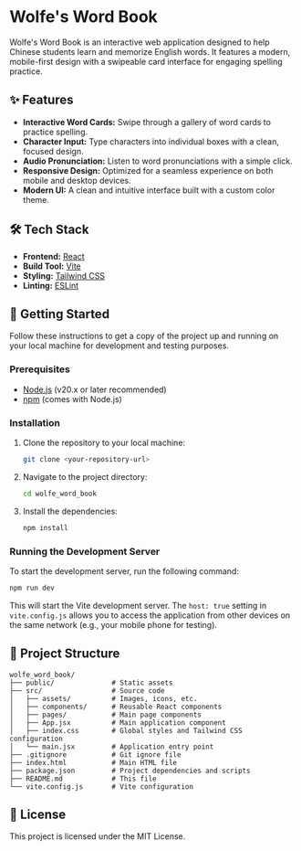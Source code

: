 # Wolfe's Word Book

Wolfe's Word Book is an interactive web application designed to help Chinese students learn and memorize English words. It features a modern, mobile-first design with a swipeable card interface for engaging spelling practice.

## ✨ Features

-   **Interactive Word Cards:** Swipe through a gallery of word cards to practice spelling.
-   **Character Input:** Type characters into individual boxes with a clean, focused design.
-   **Audio Pronunciation:** Listen to word pronunciations with a simple click.
-   **Responsive Design:** Optimized for a seamless experience on both mobile and desktop devices.
-   **Modern UI:** A clean and intuitive interface built with a custom color theme.

## 🛠️ Tech Stack

-   **Frontend:** [React](https://react.dev/)
-   **Build Tool:** [Vite](https://vitejs.dev/)
-   **Styling:** [Tailwind CSS](https://tailwindcss.com/)
-   **Linting:** [ESLint](https://eslint.org/)

## 🚀 Getting Started

Follow these instructions to get a copy of the project up and running on your local machine for development and testing purposes.

### Prerequisites

-   [Node.js](https://nodejs.org/en) (v20.x or later recommended)
-   [npm](https://www.npmjs.com/) (comes with Node.js)

### Installation

1.  Clone the repository to your local machine:
    ```bash
    git clone <your-repository-url>
    ```
2.  Navigate to the project directory:
    ```bash
    cd wolfe_word_book
    ```
3.  Install the dependencies:
    ```bash
    npm install
    ```

### Running the Development Server

To start the development server, run the following command:

```bash
npm run dev
```

This will start the Vite development server. The `host: true` setting in `vite.config.js` allows you to access the application from other devices on the same network (e.g., your mobile phone for testing).

## 📁 Project Structure

```
wolfe_word_book/
├── public/              # Static assets
├── src/                 # Source code
│   ├── assets/          # Images, icons, etc.
│   ├── components/      # Reusable React components
│   ├── pages/           # Main page components
│   ├── App.jsx          # Main application component
│   ├── index.css        # Global styles and Tailwind CSS configuration
│   └── main.jsx         # Application entry point
├── .gitignore           # Git ignore file
├── index.html           # Main HTML file
├── package.json         # Project dependencies and scripts
├── README.md            # This file
└── vite.config.js       # Vite configuration
```

## 📄 License

This project is licensed under the MIT License.
